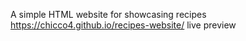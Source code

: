 A simple HTML website for showcasing recipes
https://chicco4.github.io/recipes-website/ live preview
